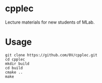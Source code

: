 # cpplec
Lecture materials for new students of MLab.

# Usage

```
git clone https://github.com/0V/cpplec.git
cd cpplec
mkdir build
cd build
cmake ..
make
```

